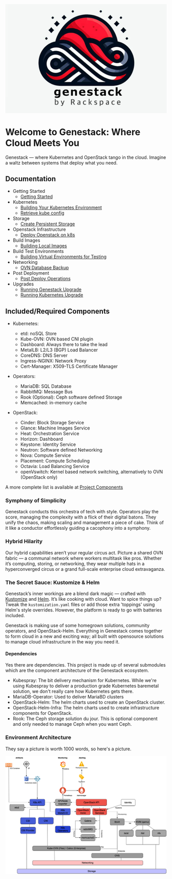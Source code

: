 ![Genestack](assets/images/genestack.png)

# Welcome to Genestack: Where Cloud Meets You

Genestack — where Kubernetes and OpenStack tango in the cloud. Imagine a waltz between systems that deploy
what you need.

## Documentation
* Getting Started
  * [Getting Started](docs/getting-started.md)
* Kubernetes
  * [Building Your Kubernetes Environment](docs/build-k8s.md)
  * [Retrieve kube config](docs/kube-config.md)
* Storage
  * [Create Persistent Storage](docs/create-persistent-storage.md)
* Openstack Infrastructure
  * [Deploy Openstack on k8s](docs/deploy-openstack.md)
* Build Images
  * [Building Local Images](docs/build-local-images.md)
* Build Test Environments
  * [Building Virtual Environments for Testing](docs/build-test-envs.md)
* Networking
  * [OVN Database Backup](docs/ovn-db-backup.md)
* Post Deployment
  * [Post Deploy Operations](docs/post-deploy-ops.md)
* Upgrades
  * [Running Genestack Upgrade](docs/genestack-upgrade.md)
  * [Running Kubernetes Upgrade](docs/k8s-upgrade.md)

## Included/Required Components

* Kubernetes:
    * etd: noSQL Store
    * Kube-OVN: OVN based CNI plugin
    * Dashboard: Always there to take the lead
    * MetalLB: L2/L3 (BGP) Load Balancer
    * CoreDNS: DNS Server
    * Ingress-NGINX: Network Proxy
    * Cert-Manager: X509-TLS Certificate Manager

* Operators:
    * MariaDB: SQL Database
    * RabbitMQ: Message Bus
    * Rook (Optional): Ceph software defined Storage
    * Memcached: in-memory cache

* OpenStack:
    * Cinder: Block Storage Service
    * Glance: Machine Images Service
    * Heat: Orchestration Service
    * Horizon: Dashboard
    * Keystone: Identity Service
    * Neutron: Software defined Networking
    * Nova: Compute Service
    * Placement: Compute Scheduling
    * Octavia: Load Balancing Service
    * openVswitch: Kernel based network switching, alternatively to OVN (OpenStack only)

A more complete list is available at [Project Components](docs/components.md)

### Symphony of Simplicity

Genestack conducts this orchestra of tech with style. Operators play the score, managing the complexity with
a flick of their digital batons. They unify the chaos, making scaling and management a piece of cake. Think
of it like a conductor effortlessly guiding a cacophony into a symphony.


### Hybrid Hilarity

Our hybrid capabilities aren’t your regular circus act. Picture a shared OVN fabric — a communal network
where workers multitask like pros. Whether it’s computing, storing, or networking, they wear multiple
hats in a hyperconverged circus or a grand full-scale enterprise cloud extravaganza.


### The Secret Sauce: Kustomize & Helm

Genestack’s inner workings are a blend dark magic — crafted with [Kustomize](https://kustomize.io) and
[Helm](https://helm.sh). It’s like cooking with cloud. Want to spice things up? Tweak the
`kustomization.yaml` files or add those extra 'toppings' using Helm's style overrides. However, the
platform is ready to go with batteries included.

Genestack is making use of some homegrown solutions, community operators, and OpenStack-Helm. Everything
in Genestack comes together to form cloud in a new and exciting way; all built with opensource solutions
to manage cloud infrastructure in the way you need it.

#### Dependencies

Yes there are dependencies. This project is made up of several submodules which are the component
architecture of the Genestack ecosystem.

* Kubespray: The bit delivery mechanism for Kubernetes. While we're using Kubespray to deliver a production
  grade Kubernetes baremetal solution, we don't really care how Kubernetes gets there.
* MariaDB-Operator: Used to deliver MariaBD clusters
* OpenStack-Helm: The helm charts used to create an OpenStack cluster.
* OpenStack-Helm-Infra: The helm charts used to create infrastructure components for OpenStack.
* Rook: The Ceph storage solution du jour. This is optional component and only needed to manage Ceph
  when you want Ceph.

### Environment Architecture

They say a picture is worth 1000 words, so here's a picture.

![Genestack Architecture Diagram](assets/images/diagram-genestack.png)

